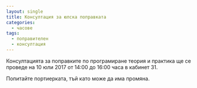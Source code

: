 ```yaml
---
layout: single
title: Консултация за юлска поправката
categories:
  - часове
tags:
  - поправителен
  - консултация
---
```


Консултацията за поправките по програмиране теория и практика ще се проведе на 10 юли 2017 от 14:00 до
16:00 часа в кабинет 31.


Попитайте портиерката, тъй като може да има промяна.
